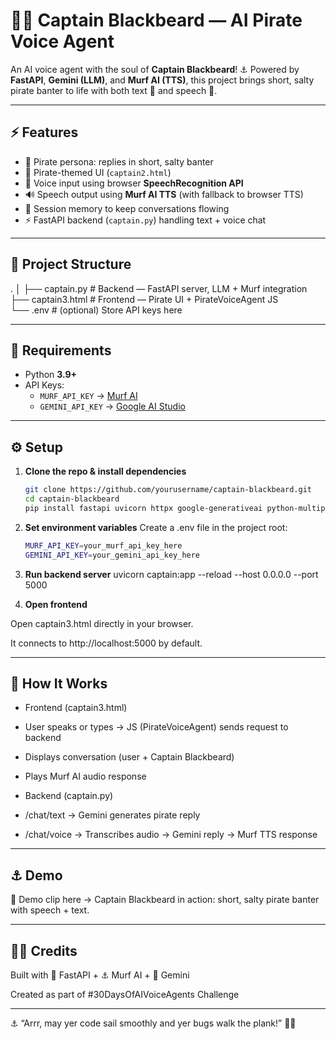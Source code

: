 # 🏴‍☠️ Captain Blackbeard — AI Pirate Voice Agent

An AI voice agent with the soul of **Captain Blackbeard**! ⚓ Powered by **FastAPI**, **Gemini (LLM)**, and **Murf AI (TTS)**, this project brings short, salty pirate banter to life with both text 💬 and speech 🎤.  

---

## ⚡ Features

- 🏴 Pirate persona: replies in short, salty banter  
- 🎨 Pirate-themed UI (`captain2.html`)  
- 🎤 Voice input using browser **SpeechRecognition API**  
- 🔊 Speech output using **Murf AI TTS** (with fallback to browser TTS)  
- 📜 Session memory to keep conversations flowing  
- ⚡ FastAPI backend (`captain.py`) handling text + voice chat  

---

## 📂 Project Structure

.
│
├── captain.py # Backend — FastAPI server, LLM + Murf integration  
├── captain3.html # Frontend — Pirate UI + PirateVoiceAgent JS  
└── .env # (optional) Store API keys here    


---

## 🔑 Requirements

- Python **3.9+**  
- API Keys:  
  - `MURF_API_KEY` → [Murf AI](https://murf.ai/)  
  - `GEMINI_API_KEY` → [Google AI Studio](https://aistudio.google.com/)  

---

## ⚙️ Setup

1. **Clone the repo & install dependencies**
   ```bash
   git clone https://github.com/yourusername/captain-blackbeard.git
   cd captain-blackbeard
   pip install fastapi uvicorn httpx google-generativeai python-multipart python-dotenv  


2. **Set environment variables**
Create a .env file in the project root:
   ```bash
   MURF_API_KEY=your_murf_api_key_here
   GEMINI_API_KEY=your_gemini_api_key_here
   ```

3. **Run backend server**
uvicorn captain:app --reload --host 0.0.0.0 --port 5000

4. **Open frontend**

Open captain3.html directly in your browser.

It connects to http://localhost:5000 by default.  

---

## 🚢 How It Works

- Frontend (captain3.html)

- User speaks or types → JS (PirateVoiceAgent) sends request to backend

- Displays conversation (user + Captain Blackbeard)

- Plays Murf AI audio response

- Backend (captain.py)

- /chat/text → Gemini generates pirate reply

- /chat/voice → Transcribes audio → Gemini reply → Murf TTS response  

---

## ⚓ Demo

🎥 Demo clip here → Captain Blackbeard in action: short, salty pirate banter with speech + text.

---

## 🏴‍☠️ Credits

Built with 🐍 FastAPI + ⚓ Murf AI + 🧭 Gemini

Created as part of #30DaysOfAIVoiceAgents Challenge  

---

⚓ “Arrr, may yer code sail smoothly and yer bugs walk the plank!” 🏴‍☠️

